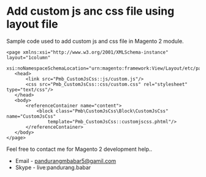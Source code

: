 # Add custom js anc css file using layout file

Sample code used to add custom js and css file in Magento 2 module.
 ```
<page xmlns:xsi="http://www.w3.org/2001/XMLSchema-instance" layout="1column" 
    xsi:noNamespaceSchemaLocation="urn:magento:framework:View/Layout/etc/page_configuration.xsd">
    <head>
        <link src="Pmb_CustomJsCss::js/custom.js"/>
        <css src="Pmb_CustomJsCss::css/custom.css" rel="stylesheet" type="text/css"/>
    </head>
    <body>
        <referenceContainer name="content">
            <block class="Pmb\CustomJsCss\Block\CustomJsCss" name="CustomJsCss" 
                template="Pmb_CustomJsCss::customjscss.phtml"/>
        </referenceContainer>
    </body>
</page>
 ```
Feel free to contact me for Magento 2 development help..

* Email - pandurangmbabar5@gamil.com
* Skype - live:pandurang.babar
